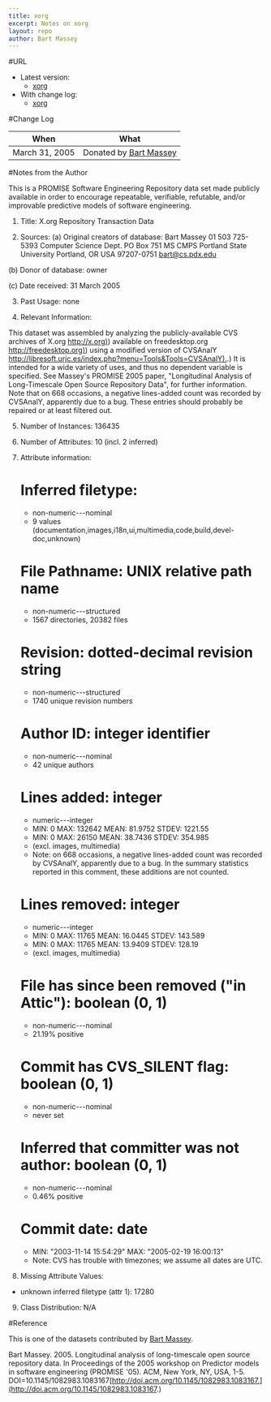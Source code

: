 ```yaml
---
title: xorg
excerpt: Notes on xorg
layout: repo
author: Bart Massey
---
```



#URL

  * Latest version:
    * [xorg](https://terapromise.csc.ncsu.edu:8443/svn/repo/dump/xorg/xorg)
  * With change log:
    * [xorg](https://terapromise.csc.ncsu.edu:8443/svn/repo/dump/xorg/xorg)

#Change Log

When | What---- | ----
March 31, 2005  | Donated by [Bart Massey](BartMassey)

#Notes from the Author

This is a PROMISE Software Engineering Repository data set made publicly
available in order to encourage repeatable, verifiable, refutable, and/or
improvable predictive models of software engineering.


1. Title: X.org Repository Transaction Data

2. Sources:
  (a) Original creators of database:
  Bart Massey
  01 503 725-5393
  Computer Science Dept.
  PO Box 751  MS CMPS
  Portland State University
  Portland, OR USA  97207-0751
  bart@cs.pdx.edu

  (b) Donor of database: owner

  (c) Date received: 31 March 2005

3. Past Usage: none

4. Relevant Information:

This dataset was assembled by analyzing the publicly-available CVS archives of X.org [http://x.org)](http://x.org)) available on freedesktop.org [http://freedesktop.org)](http://freedesktop.org)) using a modified version of CVSAnalY [http://libresoft.urjc.es/index.php?menu=Tools&Tools=CVSAnalY).](http://libresoft.urjc.es/index.php?menu=Tools&Tools=CVSAnalY).) It is intended for a wide variety of uses, and thus no dependent variable is specified.  See Massey's PROMISE 2005 paper, "Longitudinal Analysis of Long-Timescale Open Source Repository Data", for further information. Note that on 668 occasions, a negative lines-added count was recorded by CVSAnalY, apparently due to a bug.  These entries should probably be repaired or at least filtered out.

5. Number of Instances: 136435

6. Number of Attributes: 10 (incl. 2 inferred)

7. Attribute information:

   # Inferred filetype:
     * non-numeric---nominal
     * 9 values (documentation,images,i18n,ui,multimedia,code,build,devel-doc,unknown)
   # File Pathname: UNIX relative path name
     * non-numeric---structured
     * 1567 directories, 20382 files
   # Revision: dotted-decimal revision string
     * non-numeric---structured
     * 1740 unique revision numbers
   # Author ID: integer identifier
     * non-numeric---nominal
     * 42 unique authors
   # Lines added: integer
     * numeric---integer
     * MIN: 0  MAX: 132642  MEAN: 81.9752  STDEV: 1221.55
     * MIN: 0  MAX: 26150  MEAN: 38.7436  STDEV: 354.985
     * (excl. images, multimedia)
     * Note: on 668 occasions, a negative lines-added count was recorded by CVSAnalY, apparently due to a bug. In the summary statistics reported in this comment, these additions are not counted.
   # Lines removed: integer
     * numeric---integer
     * MIN: 0  MAX: 11765  MEAN: 16.0445  STDEV: 143.589
     * MIN: 0  MAX: 11765  MEAN: 13.9409  STDEV: 128.19
     * (excl. images, multimedia)
   # File has since been removed ("in Attic"): boolean (0, 1)
     * non-numeric---nominal
     * 21.19% positive
   # Commit has CVS_SILENT flag: boolean (0, 1)
     * non-numeric---nominal
     * never set
   # Inferred that committer was not author: boolean (0, 1)
     * non-numeric---nominal
     * 0.46% positive
   # Commit date:  date
     * MIN: "2003-11-14 15:54:29"  MAX: "2005-02-19 16:00:13"
     * Note: CVS has trouble with timezones; we assume all dates are UTC.

8. Missing Attribute Values:

  * unknown inferred filetype (attr 1): 17280

9. Class Distribution:  N/A

#Reference

This is one of the datasets contributed by [Bart Massey](BartMassey).

Bart Massey. 2005. Longitudinal analysis of long-timescale open source repository data. In Proceedings of the 2005 workshop on Predictor models in software engineering (PROMISE '05). ACM, New York, NY, USA, 1-5. DOI=10.1145/1082983.1083167[http://doi.acm.org/10.1145/1082983.1083167.](http://doi.acm.org/10.1145/1082983.1083167.)